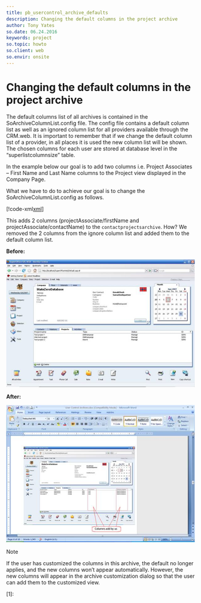 ```yaml
---
title: pb_usercontrol_archive_defaults
description: Changing the default columns in the project archive
author: Tony Yates
so.date: 06.24.2016
keywords: project
so.topic: howto
so.client: web
so.envir: onsite
---
```


# Changing the default columns in the project archive

The default columns list of all archives is contained in the SoArchiveColumnList.config file. The config file contains a default column list as well as an ignored column list for all providers available through the CRM.web. It is important to remember that if we change the default column list of a provider, in all places it is used the new column list will be shown. The chosen columns for each user are stored at database level in the “superlistcolumnsize” table.

In the example below our goal is to add two columns i.e. Project Associates – First Name and Last Name columns to the Project view displayed in the Company Page.

What we have to do to achieve our goal is to change the SoArchiveColumnList.config as follows.

[!code-xml[xml](includes/soarchivecolumnlist.xml)]

This adds 2 columns (projectAssociate/firstName and projectAssociate/contactName) to the `contactprojectsarchive`. How? We removed the 2 columns from the ignore column list and added them to the default column list.

**Before:**

![02][img1]

**After:**

![03][img2]

> [!NOTE]
> If the user has customized the columns in this archive, the default no longer applies, and the new columns won’t appear automatically. However, the new columns will appear in the archive customization dialog so that the user can add them to the customized view.

<!-- Referenced links -->
[1]:

<!-- Referenced images -->
[img1]: media/image002.jpg
[img2]: media/image003.jpg